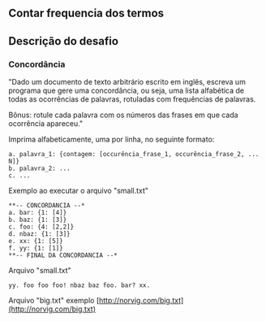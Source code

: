 ## Contar frequencia dos termos

## Descrição do desafio

### Concordância

"Dado um documento de texto arbitrário escrito em inglês, escreva um programa que gere uma
concordância, ou seja, uma lista alfabética de todas as ocorrências de palavras, rotuladas
com frequências de palavras.

Bônus: rotule cada palavra com os números das frases em que cada ocorrência apareceu."

Imprima alfabeticamente, uma por linha, no seguinte formato:
~~~~
a. palavra_1: {contagem: [occurência_frase_1, occurência_frase_2, ... N]}
b. palavra_2: ...
c. ...
~~~~

Exemplo ao executar o arquivo "small.txt"
~~~~
**-- CONCORDANCIA --*
a. bar: {1: [4]}
b. baz: {1: [3]}
c. foo: {4: [2,2]}
d. nbaz: {1: [3]}
e. xx: {1: [5]}
f. yy: {1: [1]}
**-- FINAL DA CONCORDANCIA --*
~~~~


Arquivo "small.txt"
~~~~
yy. foo foo foo! nbaz baz foo. bar? xx.
~~~~

Arquivo "big.txt" exemplo
[http://norvig.com/big.txt](http://norvig.com/big.txt)